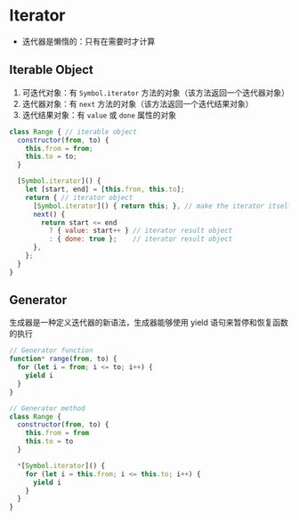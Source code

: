 # Iterator

- 迭代器是懒惰的：只有在需要时才计算

## Iterable Object

1. 可迭代对象：有 `Symbol.iterator` 方法的对象（该方法返回一个迭代器对象）
2. 迭代器对象：有 `next` 方法的对象（该方法返回一个迭代结果对象）
3. 迭代结果对象：有 `value` 或 `done` 属性的对象

```js
class Range { // iterable object
  constructor(from, to) {
    this.from = from;
    this.to = to;
  }

  [Symbol.iterator]() {
    let [start, end] = [this.from, this.to];
    return { // iterator object
      [Symbol.iterator]() { return this; }, // make the iterator itself iterable
      next() {
        return start <= end
          ? { value: start++ } // iterator result object
          : { done: true };    // iterator result object
      },
    };
  }
}
```

## Generator

生成器是一种定义迭代器的新语法，生成器能够使用 yield 语句来暂停和恢复函数的执行

```js
// Generator function
function* range(from, to) {
  for (let i = from; i <= to; i++) {
    yield i
  }
}

// Generator method
class Range {
  constructor(from, to) {
    this.from = from
    this.to = to
  }

  *[Symbol.iterator]() {
    for (let i = this.from; i <= this.to; i++) {
      yield i
    }
  }
}
```
